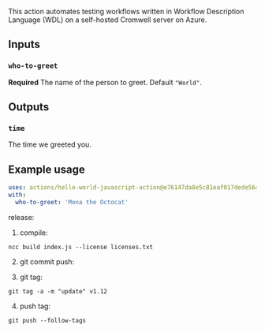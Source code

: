 This action automates testing workflows written in Workflow Description Language (WDL)
on a self-hosted Cromwell server on Azure. 


## Inputs

### `who-to-greet`

**Required** The name of the person to greet. Default `"World"`.

## Outputs

### `time`

The time we greeted you.

## Example usage

```yaml
uses: actions/hello-world-javascript-action@e76147da8e5c81eaf017dede5645551d4b94427b
with:
  who-to-greet: 'Mona the Octocat'
```




release:

1. compile:
```shell
ncc build index.js --license licenses.txt
```

2. git commit push:

3. git tag:

```shell
git tag -a -m "update" v1.12
```

4. push tag:

```shell
git push --follow-tags 
```